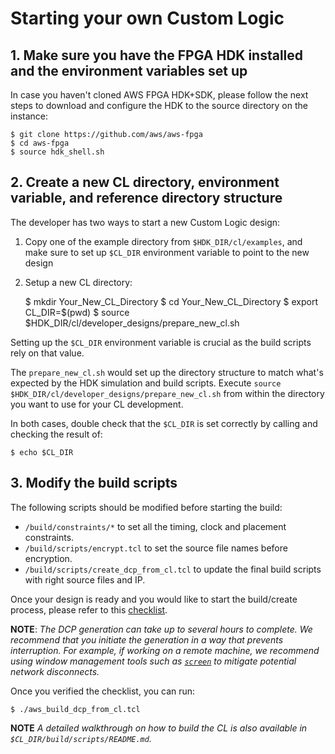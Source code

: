 # Starting your own Custom Logic

## 1. Make sure you have the FPGA HDK installed and the environment variables set up

In case you haven't cloned AWS FPGA HDK+SDK, please follow the next steps to download and configure the HDK to the source directory on the instance:

    $ git clone https://github.com/aws/aws-fpga
    $ cd aws-fpga
    $ source hdk_shell.sh

## 2. Create a new CL directory, environment variable, and reference directory structure

The developer has two ways to start a new Custom Logic design:

 1) Copy one of the example directory from `$HDK_DIR/cl/examples`, and make sure to set up `$CL_DIR` environment variable to point to the new design 

 2) Setup a new CL directory:
 
    $ mkdir Your_New_CL_Directory
    $ cd Your_New_CL_Directory
    $ export CL_DIR=$(pwd)
    $ source $HDK_DIR/cl/developer_designs/prepare_new_cl.sh 
        
Setting up the `$CL_DIR` environment variable is crucial as the build scripts rely on that value.

The `prepare_new_cl.sh` would set up the directory structure to match what's expected by the HDK simulation and build scripts. Execute `source $HDK_DIR/cl/developer_designs/prepare_new_cl.sh` from within the directory you want to use for your CL development.

In both cases, double check that the `$CL_DIR` is set correctly by calling and checking the result of:

    $ echo $CL_DIR

## 3. Modify the build scripts

The following scripts should be modified before starting the build:
 - `/build/constraints/*`   to set all the timing, clock and placement constraints.
 - `/build/scripts/encrypt.tcl`   to set the source file names before encryption.
 - `/build/scripts/create_dcp_from_cl.tcl`   to update the final build scripts with right source files and IP.
        
Once your design is ready and you would like to start the build/create process, please refer to this [checklist](../CHECKLIST_BEFORE_BUILDING_CL.md).


**NOTE**: *The DCP generation can take up to several hours to complete. 
We recommend that you initiate the generation in a way that prevents interruption. 
For example, if working on a remote machine, we recommend using window management tools such as [`screen`](https://www.gnu.org/software/screen/manual/screen.html) to mitigate potential network disconnects.*  


Once you verified the checklist, you can run:

    $ ./aws_build_dcp_from_cl.tcl
         
**NOTE** *A detailed walkthrough on how to build the CL is also available in `$CL_DIR/build/scripts/README.md`.*



